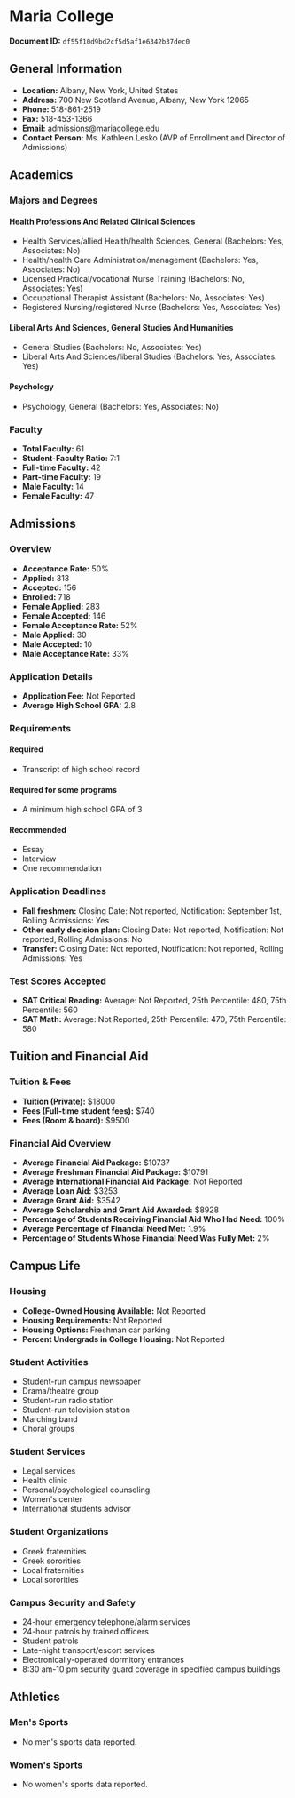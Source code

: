# Maria College

**Document ID:** `df55f10d9bd2cf5d5af1e6342b37dec0`

## General Information

- **Location:** Albany, New York, United States
- **Address:** 700 New Scotland Avenue, Albany, New York 12065
- **Phone:** 518-861-2519
- **Fax:** 518-453-1366
- **Email:** admissions@mariacollege.edu
- **Contact Person:** Ms. Kathleen Lesko (AVP of Enrollment and Director of Admissions)

## Academics

### Majors and Degrees

#### Health Professions And Related Clinical Sciences

- Health Services/allied Health/health Sciences, General (Bachelors: Yes, Associates: No)
- Health/health Care Administration/management (Bachelors: Yes, Associates: No)
- Licensed Practical/vocational Nurse Training (Bachelors: No, Associates: Yes)
- Occupational Therapist Assistant (Bachelors: No, Associates: Yes)
- Registered Nursing/registered Nurse (Bachelors: Yes, Associates: Yes)

#### Liberal Arts And Sciences, General Studies And Humanities

- General Studies (Bachelors: No, Associates: Yes)
- Liberal Arts And Sciences/liberal Studies (Bachelors: Yes, Associates: Yes)

#### Psychology

- Psychology, General (Bachelors: Yes, Associates: No)

### Faculty

- **Total Faculty:** 61
- **Student-Faculty Ratio:** 7:1
- **Full-time Faculty:** 42
- **Part-time Faculty:** 19
- **Male Faculty:** 14
- **Female Faculty:** 47

## Admissions

### Overview

- **Acceptance Rate:** 50%
- **Applied:** 313
- **Accepted:** 156
- **Enrolled:** 718
- **Female Applied:** 283
- **Female Accepted:** 146
- **Female Acceptance Rate:** 52%
- **Male Applied:** 30
- **Male Accepted:** 10
- **Male Acceptance Rate:** 33%

### Application Details

- **Application Fee:** Not Reported
- **Average High School GPA:** 2.8

### Requirements

#### Required

- Transcript of high school record

#### Required for some programs

- A minimum high school GPA of 3

#### Recommended

- Essay
- Interview
- One recommendation

### Application Deadlines

- **Fall freshmen:** Closing Date: Not reported, Notification: September 1st, Rolling Admissions: Yes
- **Other early decision plan:** Closing Date: Not reported, Notification: Not reported, Rolling Admissions: No
- **Transfer:** Closing Date: Not reported, Notification: Not reported, Rolling Admissions: Yes

### Test Scores Accepted

- **SAT Critical Reading:** Average: Not Reported, 25th Percentile: 480, 75th Percentile: 560
- **SAT Math:** Average: Not Reported, 25th Percentile: 470, 75th Percentile: 580

## Tuition and Financial Aid

### Tuition & Fees

- **Tuition (Private):** $18000
- **Fees (Full-time student fees):** $740
- **Fees (Room & board):** $9500

### Financial Aid Overview

- **Average Financial Aid Package:** $10737
- **Average Freshman Financial Aid Package:** $10791
- **Average International Financial Aid Package:** Not Reported
- **Average Loan Aid:** $3253
- **Average Grant Aid:** $3542
- **Average Scholarship and Grant Aid Awarded:** $8928
- **Percentage of Students Receiving Financial Aid Who Had Need:** 100%
- **Average Percentage of Financial Need Met:** 1.9%
- **Percentage of Students Whose Financial Need Was Fully Met:** 2%

## Campus Life

### Housing

- **College-Owned Housing Available:** Not Reported
- **Housing Requirements:** Not Reported
- **Housing Options:** Freshman car parking
- **Percent Undergrads in College Housing:** Not Reported

### Student Activities

- Student-run campus newspaper
- Drama/theatre group
- Student-run radio station
- Student-run television station
- Marching band
- Choral groups

### Student Services

- Legal services
- Health clinic
- Personal/psychological counseling
- Women's center
- International students advisor

### Student Organizations

- Greek fraternities
- Greek sororities
- Local fraternities
- Local sororities

### Campus Security and Safety

- 24-hour emergency telephone/alarm services
- 24-hour patrols by trained officers
- Student patrols
- Late-night transport/escort services
- Electronically-operated dormitory entrances
- 8:30 am-10 pm security guard coverage in specified campus buildings

## Athletics

### Men's Sports

- No men's sports data reported.

### Women's Sports

- No women's sports data reported.
